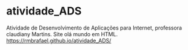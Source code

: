 # atividade_ADS
Atividade de Desenvolvimento de Aplicações para Internet, professora claudiany Martins. Site olá mundo em HTML.
 https://rmbrafael.github.io/atividade_ADS/

